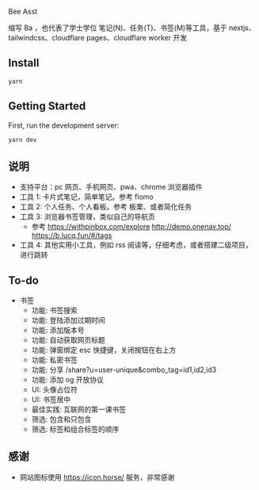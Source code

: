 Bee Asst

缩写 Ba ，也代表了学士学位
笔记(N)、任务(T)、书签(M)等工具，基于 nextjs、tailwindcss、cloudflare pages、cloudflare worker 开发

## Install

```bash
yarn
```

## Getting Started

First, run the development server:

```bash
yarn dev
```

## 说明

- 支持平台：pc 网页、手机网页、pwa、chrome 浏览器插件
- 工具 1: 卡片式笔记，简单笔记。参考 flomo
- 工具 2: 个人任务、个人看板。参考 板栗、或者简化任务
- 工具 3: 浏览器书签管理，类似自己的导航页
  - 参考 https://withpinbox.com/explore http://demo.onenav.top/ https://b.lucq.fun/#/tags
- 工具 4: 其他实用小工具，例如 rss 阅读等，仔细考虑，或者搭建二级项目，进行跳转

## To-do

- 书签
  - 功能: 书签搜索
  - 功能: 登陆添加过期时间
  - 功能: 添加版本号
  - 功能: 自动获取网页标题
  - 功能: 弹窗绑定 esc 快捷键，关闭按钮在右上方
  - 功能: 私密书签
  - 功能: 分享 /share?u=user-unique&combo_tag=id1,id2,id3
  - 功能: 添加 og 开放协议
  - UI: 头像占位符
  - UI: 书签居中
  - 最佳实践: 互联网的第一课书签
  - 筛选: 包含和只包含
  - 筛选: 标签和组合标签的顺序

## 感谢

- 网站图标使用 https://icon.horse/ 服务，非常感谢

